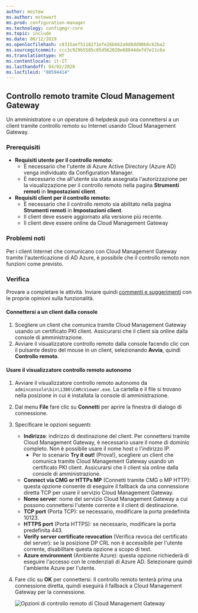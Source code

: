 ```yaml
---
author: mestew
ms.author: mstewart
ms.prod: configuration-manager
ms.technology: configmgr-core
ms.topic: include
ms.date: 06/12/2019
ms.openlocfilehash: c8315aef5118271efe26b662a9d8dd90b6c62ba2
ms.sourcegitcommit: ccc3c929b5585c05d562020e68044de7d7e11c6a
ms.translationtype: HT
ms.contentlocale: it-IT
ms.lasthandoff: 04/02/2020
ms.locfileid: "80594414"
---
```

## <a name="remote-control-anywhere-using-cloud-management-gateway"></a>Controllo remoto tramite Cloud Management Gateway
<!--4575930-->
Un amministratore o un operatore di helpdesk può ora connettersi a un client tramite controllo remoto su Internet usando Cloud Management Gateway.

### <a name="prerequisites"></a>Prerequisiti

- **Requisiti utente per il controllo remoto:**
   - È necessario che l'utente di Azure Active Directory (Azure AD) venga individuato da Configuration Manager.
   - È necessario che all'utente sia stata assegnata l'autorizzazione per la visualizzazione per il controllo remoto nella pagina **Strumenti remoti** in **Impostazioni client**.
- **Requisiti client per il controllo remoto:**
   - È necessario che il controllo remoto sia abilitato nella pagina **Strumenti remoti** in **Impostazioni client**.
   - Il client deve essere aggiornato alla versione più recente.
   - Il client deve essere online da Cloud Management Gateway

### <a name="known-issues"></a>Problemi noti

Per i client Internet che comunicano con Cloud Management Gateway tramite l'autenticazione di AD Azure, è possibile che il controllo remoto non funzioni come previsto.

### <a name="try-it-out"></a>Verifica

Provare a completare le attività. Inviare quindi [commenti e suggerimenti](/sccm/core/understand/find-help#product-feedback) con le proprie opinioni sulla funzionalità.

#### <a name="connect-to-a-client-from-the-console"></a>Connettersi a un client dalla console

1. Scegliere un client che comunica tramite Cloud Management Gateway usando un certificato PKI client. Assicurarsi che il client sia online dalla console di amministrazione. 
1. Avviare il visualizzatore controllo remoto dalla console facendo clic con il pulsante destro del mouse in un client, selezionando **Avvia**, quindi **Controllo remoto**.


#### <a name="use-the-standalone-remote-control-viewer"></a>Usare il visualizzatore controllo remoto autonomo

1. Avviare il visualizzatore controllo remoto autonomo da `adminconsole\bin\i386\CmRcViewer.exe`. La cartella e il file si trovano nella posizione in cui è installata la console di amministrazione.
1. Dal menu **File** fare clic su **Connetti** per aprire la finestra di dialogo di connessione.
1. Specificare le opzioni seguenti:
   - **Indirizzo**: indirizzo di destinazione del client. Per connettersi tramite Cloud Management Gateway, è necessario usare il nome di dominio completo. Non è possibile usare il nome host o l'indirizzo IP.
       - Per lo scenario **Try it out!** (Prova!), scegliere un client che comunica tramite Cloud Management Gateway usando un certificato PKI client. Assicurarsi che il client sia online dalla console di amministrazione.  
   - **Connect via CMG or HTTPs MP** (Connetti tramite CMG o MP HTTP): questa opzione consente di eseguire il fallback da una connessione diretta TCP per usare il servizio Cloud Management Gateway.
   - **Nome server**: nome del servizio Cloud Management Gateway a cui possono connettersi l'utente corrente e il client di destinazione.
   - **TCP port** (Porta TCP): se necessario, modificare la porta predefinita 10123.
   - **HTTPS port** (Porta HTTPS): se necessario, modificare la porta predefinita 443.
   - **Verify server certificate revocation** (Verifica revoca del certificato del server): se la posizione DP CRL non è accessibile per l'utente corrente, disabilitare questa opzione a scopo di test.
   - **Azure environment** (Ambiente Azure): questa opzione richiederà di eseguire l'accesso con le credenziali di Azure AD. Selezionare quindi l'ambiente Azure per l'utente.
1. Fare clic su **OK** per connettersi. Il controllo remoto tenterà prima una connessione diretta, quindi eseguirà il fallback a Cloud Management Gateway per la connessione. 


    ![Opzioni di controllo remoto di Cloud Management Gateway](../../media/4575930-remote-control-cmg.png)
